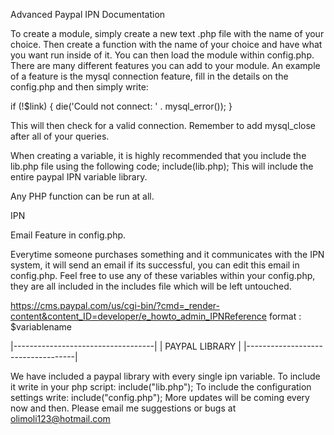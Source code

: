 Advanced Paypal IPN Documentation 

To create a module, simply create a new text .php file with the name of your choice.
Then create a function with the name of your choice and have what you want run inside of it.
You can then load the module within config.php.
There are many different features you can add to your module.
An example of a feature is the mysql connection feature, fill in the details on the config.php and then simply write:

if (!$link) {
    die('Could not connect: ' . mysql_error());
}

This will then check for a valid connection.
Remember to add mysql_close after all of your queries.

When creating a variable, it is highly recommended that you include the lib.php file using the following code;
include(lib.php);
This will include the entire paypal IPN variable library.

Any PHP function can be run at all.

IPN

Email Feature in config.php.

Everytime someone purchases something and it communicates with the IPN system, it will send an email if its successful, you can edit this email in config.php.
Feel free to use any of these variables within your config.php, they are all included in the includes file which will be left untouched.

https://cms.paypal.com/us/cgi-bin/?cmd=_render-content&content_ID=developer/e_howto_admin_IPNReference
format : $variablename

|-----------------------------------|
|         PAYPAL LIBRARY            |
|-----------------------------------|

We have included a paypal library with every single ipn variable.
To include it write in your php script:
include("lib.php");
To include the configuration settings write:
include("config.php");
More updates will be coming every now and then.
Please email me suggestions or bugs at olimoli123@hotmail.com


